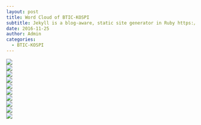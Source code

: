 ```yaml
---
layout: post
title: Word Cloud of BTIC-KOSPI
subtitle: Jekyll is a blog-aware, static site generator in Ruby https://jekyllrb.com
date: 2016-11-25
author: Admin
categories:
  - BTIC-KOSPI
---
```


<div class="col-md-6 col-sm-12">
  <img src= "/img/word_clouds/cluster_01.png">
</div>
<div class="col-md-6 col-sm-12">
  <img src= "/img/word_clouds/cluster_02.png">
</div>
<div class="col-md-6 col-sm-12">
  <img src= "/img/word_clouds/cluster_03.png">
</div>
<div class="col-md-6 col-sm-12">
  <img src= "/img/word_clouds/cluster_04.png">
</div>
<div class="col-md-6 col-sm-12">
  <img src= "/img/word_clouds/cluster_05.png">
</div>
<div class="col-md-6 col-sm-12">
  <img src= "/img/word_clouds/cluster_06.png">
</div>
<div class="col-md-6 col-sm-12">
  <img src= "/img/word_clouds/cluster_07.png">
</div>
<div class="col-md-6 col-sm-12">
  <img src= "/img/word_clouds/cluster_08.png">
</div>
<div class="col-md-6 col-sm-12">
  <img src= "/img/word_clouds/cluster_09.png">
</div>
<div class="col-md-6 col-sm-12">
  <img src= "/img/word_clouds/cluster_10.png">
</div>
